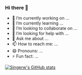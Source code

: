 ### Hi there 👋

- 🔭 I’m currently working on ...
- 🌱 I’m currently learning ...
- 👯 I’m looking to collaborate on ...
- 🤔 I’m looking for help with ...
- 💬 Ask me about ...
- 📫 How to reach me: ...
- 😄 Pronouns: ...
- ⚡ Fun fact: ...

[![Singerw's GitHub stats](https://github-readme-stats.vercel.app/api?username=isingerw)](https://github.com/anuraghazra/github-readme-stats)


